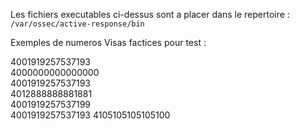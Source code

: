 Les fichiers executables ci-dessus sont a placer dans le repertoire : `/var/ossec/active-response/bin` <br>

Exemples de numeros Visas factices pour test :

4001919257537193	
4000000000000000	
4001919257537193	
4012888888881881	
4001919257537199	
4001919257537193
4105105105105100	
